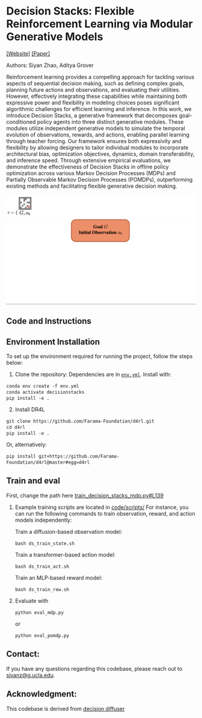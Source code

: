 # Decision Stacks: Flexible Reinforcement Learning via Modular Generative Models

[[Website]](https://siyan-zhao.github.io/decision-stacks/)
[[Paper]](https://siyan-zhao.github.io/decision-stacks/)

Authors: Siyan Zhao, Aditya Grover

Reinforcement learning provides a compelling approach for tackling various aspects of sequential decision making, such as defining complex goals, planning future actions and observations, and evaluating their utilities. However, effectively integrating these capabilities while maintaining both expressive power and flexibility in modeling choices poses significant algorithmic challenges for efficient learning and inference. In this work, we introduce Decision Stacks, a generative framework that decomposes goal-conditioned policy agents into three distinct generative modules. These modules utilize independent generative models to simulate the temporal evolution of observations, rewards, and actions, enabling parallel learning through teacher forcing. Our framework ensures both expressivity and flexibility by allowing designers to tailor individual modules to incorporate architectural bias, optimization objectives, dynamics, domain transferability, and inference speed. Through extensive empirical evaluations, we demonstrate the effectiveness of Decision Stacks in offline policy optimization across various Markov Decision Processes (MDPs) and Partially Observable Markov Decision Processes (POMDPs), outperforming existing methods and facilitating flexible generative decision making.

![Example Trajectory](https://github.com/siyan-zhao/decision-stacks/blob/main/resources/traj.gif)
![Decision Stacks Framework](https://github.com/siyan-zhao/decision-stacks/blob/main/resources/ds.gif)

## Code and Instructions

## Environment Installation

To set up the environment required for running the project, follow the steps below:

1. Clone the repository:
Dependencies are in [`env.yml`](env.yml). Install with:

```
conda env create -f env.yml
conda activate decisionstacks
pip install -e .
```

2. Install DR4L 
  ```
  git clone https://github.com/Farama-Foundation/d4rl.git
  cd d4rl
  pip install -e .
  
  ```
  Or, alternatively:
  ```
  pip install git+https://github.com/Farama-Foundation/d4rl@master#egg=d4rl
  ```

## Train and eval

First, change the path here [train_decision_stacks_mdp.py#L139](https://github.com/siyan-zhao/decision-stacks/blob/main/code/scripts/train_decision_stacks_mdp.py#L139)

1. Example training scripts are located in [code/scripts/](code/scripts/)
   For instance, you can run the following commands to train observation, reward, and action models independently:
   
   Train a diffusion-based observation model:
   ```
   bash ds_train_state.sh
   ```
   Train a transformer-based action model:
   ```
   bash ds_train_act.sh
   ```
   Train an MLP-based reward model:
   ```
   bash ds_train_rew.sh
   ```
3. Evaluate with
   ```
   python eval_mdp.py
   ```
   or
   ```
   python eval_pomdp.py
   ```
## Contact:
If you have any questions regarding this codebase, please reach out to siyanz@g.ucla.edu.
## Acknowledgment:
This codebase is derived from [decision diffuser](https://github.com/anuragajay/decision-diffuser/tree/main/code)
